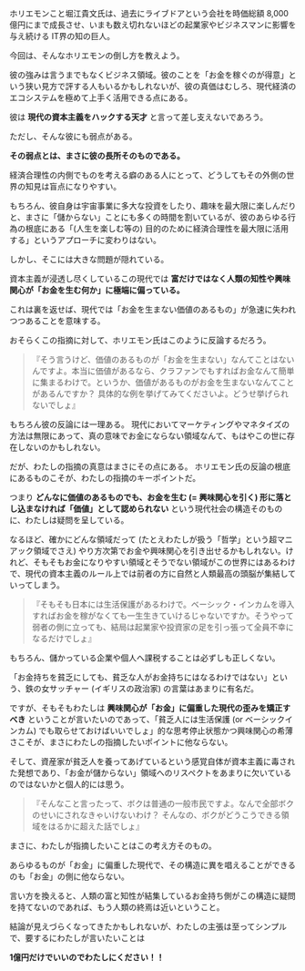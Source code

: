 <!-- ホリエモンの倒し方 (難易度: Normal) -->
<!-- 〜IT界の「知の巨人」堀江貴文氏への戯言〜 -->

ホリエモンこと堀江貴文氏は、過去にライブドアという会社を時価総額 8,000億円にまで成長させ、いまも数え切れないほどの起業家やビジネスマンに影響を与え続ける IT界の知の巨人。

今回は、そんなホリエモンの倒し方を教えよう。

彼の強みは言うまでもなくビジネス領域。彼のことを「お金を稼ぐのが得意」という狭い見方で評する人もいるかもしれないが、彼の真価はむしろ、現代経済のエコシステムを極めて上手く活用できる点にある。

彼は **現代の資本主義をハックする天才** と言って差し支えないであろう。

ただし、そんな彼にも弱点がある。

**その弱点とは、まさに彼の長所そのものである。**

経済合理性の内側でものを考える癖のある人にとって、どうしてもその外側の世界の知見は盲点になりやすい。

もちろん、彼自身は宇宙事業に多大な投資をしたり、趣味を最大限に楽しんだりと、まさに「儲からない」ことにも多くの時間を割いているが、彼のあらゆる行為の根底にある「(人生を楽しむ等の) 目的のために経済合理性を最大限に活用する」というアプローチに変わりはない。

しかし、そこには大きな問題が隠れている。

資本主義が浸透し尽くしているこの現代では **富だけではなく人類の知性や興味関心が「お金を生む何か」に極端に偏っている。**

これは裏を返せば、現代では「お金を生まない価値のあるもの」が急速に失われつつあることを意味する。

おそらくこの指摘に対して、ホリエモン氏はこのように反論するだろう。

> 『そう言うけど、価値のあるものが「お金を生まない」なんてことはないんですよ。本当に価値があるなら、クラファンでもすればお金なんて簡単に集まるわけで。というか、価値があるものがお金を生まないなんてことがあるんですか？ 具体的な例を挙げてみてくださいよ。どうせ挙げられないでしょ』

もちろん彼の反論には一理ある。
現代においてマーケティングやマネタイズの方法は無限にあって、真の意味でお金にならない領域なんて、もはやこの世に存在しないのかもしれない。

だが、わたしの指摘の真意はまさにその点にある。
ホリエモン氏の反論の根底にあるものこそが、わたしの指摘のキーポイントだ。

つまり **どんなに価値のあるものでも、お金を生む (= 興味関心を引く) 形に落とし込まなければ「価値」として認められない** という現代社会の構造そのものに、わたしは疑問を呈している。

なるほど、確かにどんな領域だって (たとえわたしが扱う「哲学」という超マニアック領域でさえ) やり方次第でお金や興味関心を引き出せるかもしれない。けれど、そもそもお金になりやすい領域とそうでない領域がこの世界にはあるわけで、現代の資本主義のルール上では前者の方に自然と人類最高の頭脳が集結していってしまう。

> 『そもそも日本には生活保護があるわけで。ベーシック・インカムを導入すればお金を稼がなくても一生生きていけるじゃないですか。そうやって弱者の側に立っても、結局は起業家や投資家の足を引っ張って全員不幸になるだけでしょ』

もちろん、儲かっている企業や個人へ課税することは必ずしも正しくない。

「お金持ちを貧乏にしても、貧乏な人がお金持ちにはなるわけではない」という、鉄の女サッチャー (イギリスの政治家) の言葉はあまりに有名だ。

ですが、そもそもわたしは **興味関心が「お金」に偏重した現代の歪みを矯正すべき** ということが言いたいのであって、「貧乏人には生活保護 (or ベーシックインカム) でも取らせておけばいいでしょ」的な思考停止状態かつ興味関心の希薄さこそが、まさにわたしの指摘したいポイントに他ならない。

そして、資産家が貧乏人を養ってあげているという感覚自体が資本主義に毒された発想であり、「お金が儲からない」領域へのリスペクトをあまりに欠いているのではないかと個人的には思う。

> 『そんなこと言ったって、ボクは普通の一般市民ですよ。なんで全部ボクのせいにされなきゃいけないわけ？ そんなの、ボクがどうこうできる領域をはるかに超えた話でしょ』

まさに、わたしが指摘したいことはこの考え方そのもの。

あらゆるものが「お金」に偏重した現代で、その構造に異を唱えることができるのも「お金」の側に他ならない。

言い方を換えると、人類の富と知性が結集しているお金持ち側がこの構造に疑問を持てないのであれば、もう人類の終焉は近いということ。

結論が見えづらくなってきたかもしれないが、わたしの主張は至ってシンプルで、要するにわたしが言いたいことは

**1億円だけでいいのでわたしにください！！**
